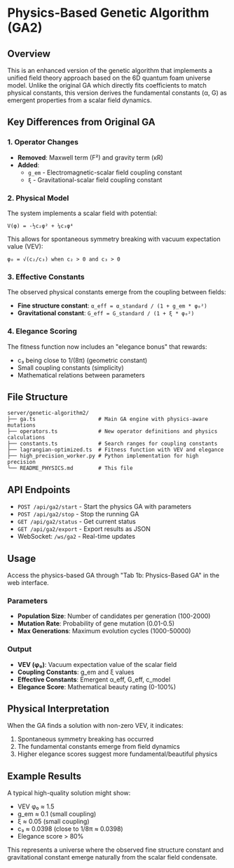 # Physics-Based Genetic Algorithm (GA2)

## Overview

This is an enhanced version of the genetic algorithm that implements a unified field theory approach based on the 6D quantum foam universe model. Unlike the original GA which directly fits coefficients to match physical constants, this version derives the fundamental constants (α, G) as emergent properties from a scalar field dynamics.

## Key Differences from Original GA

### 1. Operator Changes
- **Removed**: Maxwell term (F²) and gravity term (κR)
- **Added**: 
  - `g_em` - Electromagnetic-scalar field coupling constant
  - `ξ` - Gravitational-scalar field coupling constant

### 2. Physical Model
The system implements a scalar field with potential:
```
V(φ) = -½c₂φ² + ¼c₃φ⁴
```

This allows for spontaneous symmetry breaking with vacuum expectation value (VEV):
```
φ₀ = √(c₂/c₃) when c₂ > 0 and c₃ > 0
```

### 3. Effective Constants
The observed physical constants emerge from the coupling between fields:
- **Fine structure constant**: `α_eff = α_standard / (1 + g_em * φ₀²)`
- **Gravitational constant**: `G_eff = G_standard / (1 + ξ * φ₀²)`

### 4. Elegance Scoring
The fitness function now includes an "elegance bonus" that rewards:
- c₃ being close to 1/(8π) (geometric constant)
- Small coupling constants (simplicity)
- Mathematical relations between parameters

## File Structure

```
server/genetic-algorithm2/
├── ga.ts                    # Main GA engine with physics-aware mutations
├── operators.ts             # New operator definitions and physics calculations
├── constants.ts             # Search ranges for coupling constants
├── lagrangian-optimized.ts  # Fitness function with VEV and elegance
├── high_precision_worker.py # Python implementation for high precision
└── README_PHYSICS.md        # This file
```

## API Endpoints

- `POST /api/ga2/start` - Start the physics GA with parameters
- `POST /api/ga2/stop` - Stop the running GA
- `GET /api/ga2/status` - Get current status
- `GET /api/ga2/export` - Export results as JSON
- WebSocket: `/ws/ga2` - Real-time updates

## Usage

Access the physics-based GA through "Tab 1b: Physics-Based GA" in the web interface.

### Parameters
- **Population Size**: Number of candidates per generation (100-2000)
- **Mutation Rate**: Probability of gene mutation (0.01-0.5)
- **Max Generations**: Maximum evolution cycles (1000-50000)

### Output
- **VEV (φ₀)**: Vacuum expectation value of the scalar field
- **Coupling Constants**: g_em and ξ values
- **Effective Constants**: Emergent α_eff, G_eff, c_model
- **Elegance Score**: Mathematical beauty rating (0-100%)

## Physical Interpretation

When the GA finds a solution with non-zero VEV, it indicates:
1. Spontaneous symmetry breaking has occurred
2. The fundamental constants emerge from field dynamics
3. Higher elegance scores suggest more fundamental/beautiful physics

## Example Results

A typical high-quality solution might show:
- VEV φ₀ ≈ 1.5
- g_em ≈ 0.1 (small coupling)
- ξ ≈ 0.05 (small coupling)
- c₃ ≈ 0.0398 (close to 1/8π ≈ 0.0398)
- Elegance score > 80%

This represents a universe where the observed fine structure constant and gravitational constant emerge naturally from the scalar field condensate. 
